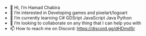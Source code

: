 - 👋 Hi, I’m Hamad Chabira
- 👀 I’m interested in Developing games and pixelart/logoart
- 🌱 I’m currently learning C# GDSript JavaScript Java Python 
- 💞️ I’m looking to collaborate on any thing that I can help you with
- 📫 How to reach me on Discord: https://discord.gg/dHDmdSr
